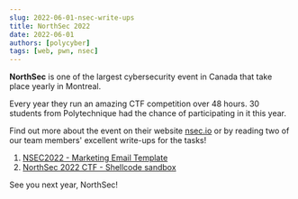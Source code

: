 ```yaml
---
slug: 2022-06-01-nsec-write-ups
title: NorthSec 2022
date: 2022-06-01
authors: [polycyber]
tags: [web, pwn, nsec]
---
```


**NorthSec** is one of the largest cybersecurity event in Canada that take place yearly in Montreal. 
<!-- truncate -->

Every year they run an amazing CTF competition over 48 hours. 30 students from Polytechnique had the chance of participating in it this year.

Find out more about the event on their website [nsec.io](https://nsec.io/competition/) or by reading two of our team members' excellent write-ups for the tasks!

1. [NSEC2022 - Marketing Email Template](https://aparipantigozo.com/nsec2022-marketing-email-template/)
2. [NorthSec 2022 CTF - Shellcode sandbox](https://web.archive.org/web/20221006160742/https://niftic.ca/writeups/shellcode_sandbox/)

See you next year, NorthSec!